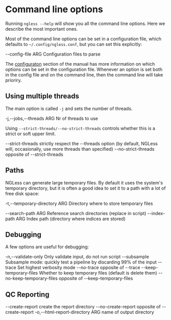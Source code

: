 # Command line options

Running `ngless --help` will show you all the command line options. Here we
describe the most important ones.

Most of the command line options can be set in a configuration file, which
defaults to `~/.config/ngless.conf`, but you can set this explicitly:

  --config-file ARG        Configuration files to parse

The [configuraton](configuration.html) section of the manual has more
information on which options can be set in the configuration file. Whenever an
option is set both in the config file and on the command line, then the command
line will take prioriry.

## Using multiple threads

The main option is called `-j` and sets the number of threads.

  -j,--jobs,--threads ARG  Nr of threads to use

Using `--strict-threads/--no-strict-threads` controls whether this is a strict
or soft upper limit.

  --strict-threads         strictly respect the --threads option (by default,
                           NGLess will, occasionally, use more threads than
                           specified)
  --no-strict-threads      opposite of --strict-threads


## Paths

NGLess can generate large temporary files. By default it uses the system's
temporary directory, but it is often a good idea to set it to a path with a lot
of free disk space:

  -t,--temporary-directory ARG
                           Directory where to store temporary files


  --search-path ARG        Reference search directories (replace <references> in
                           script)
  --index-path ARG         Index path (directory where indices are stored)


## Debugging

A few options are useful for debugging:

  -n,--validate-only       Only validate input, do not run script
  --subsample              Subsample mode: quickly test a pipeline by discarding
                           99% of the input
  --trace                  Set highest verbosity mode
  --no-trace               opposite of --trace
  --keep-temporary-files   Whether to keep temporary files (default is delete
                           them)
  --no-keep-temporary-files
                           opposite of --keep-temporary-files


## QC Reporting

  --create-report          create the report directory
  --no-create-report       opposite of --create-report
  -o,--html-report-directory ARG
                           name of output directory

